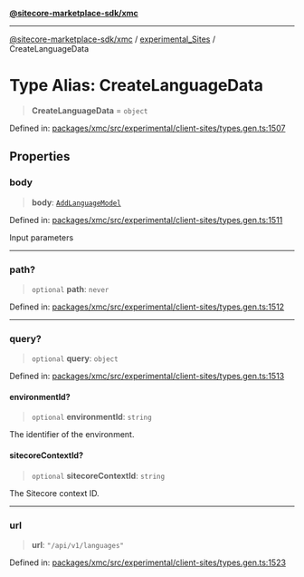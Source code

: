 [**@sitecore-marketplace-sdk/xmc**](../../../../README.md)

***

[@sitecore-marketplace-sdk/xmc](../../../../README.md) / [experimental\_Sites](../README.md) / CreateLanguageData

# Type Alias: CreateLanguageData

> **CreateLanguageData** = `object`

Defined in: [packages/xmc/src/experimental/client-sites/types.gen.ts:1507](https://github.com/Sitecore/marketplace-sdk/blob/main/packages/xmc/src/experimental/client-sites/types.gen.ts#L1507)

## Properties

### body

> **body**: [`AddLanguageModel`](AddLanguageModel.md)

Defined in: [packages/xmc/src/experimental/client-sites/types.gen.ts:1511](https://github.com/Sitecore/marketplace-sdk/blob/main/packages/xmc/src/experimental/client-sites/types.gen.ts#L1511)

Input parameters

***

### path?

> `optional` **path**: `never`

Defined in: [packages/xmc/src/experimental/client-sites/types.gen.ts:1512](https://github.com/Sitecore/marketplace-sdk/blob/main/packages/xmc/src/experimental/client-sites/types.gen.ts#L1512)

***

### query?

> `optional` **query**: `object`

Defined in: [packages/xmc/src/experimental/client-sites/types.gen.ts:1513](https://github.com/Sitecore/marketplace-sdk/blob/main/packages/xmc/src/experimental/client-sites/types.gen.ts#L1513)

#### environmentId?

> `optional` **environmentId**: `string`

The identifier of the environment.

#### sitecoreContextId?

> `optional` **sitecoreContextId**: `string`

The Sitecore context ID.

***

### url

> **url**: `"/api/v1/languages"`

Defined in: [packages/xmc/src/experimental/client-sites/types.gen.ts:1523](https://github.com/Sitecore/marketplace-sdk/blob/main/packages/xmc/src/experimental/client-sites/types.gen.ts#L1523)
